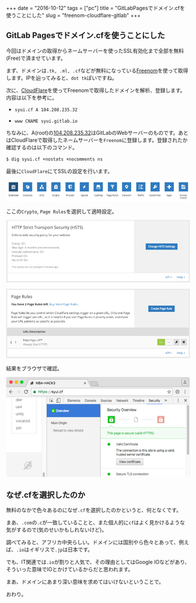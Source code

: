 +++
date = "2016-10-12"
tags =  ["pc"]
title = "GitLabPagesでドメイン.cfを使うことにした"
slug = "freenom-cloudflare-gitlab"
+++

## GitLab Pagesでドメイン.cfを使うことにした

今回はドメインの取得からネームサーバーを使ったSSL有効化まで全部を無料(Free)で済ませています。

まず、ドメインは`.tk, .ml, .cf`などが無料になっている[Freenom](http://www.freenom.com/)を使って取得します。IPを辿ってみると、`dot tk`ぽいですね。

次に、[CloudFlare](https://www.cloudflare.com/)を使ってFreenomで取得したドメインを解析、登録します。内容は以下を参考に。

- `syui.cf A 104.208.235.32`

- `www CNAME syui.gitlab.io`

ちなみに、A(root)の[104.208.235.32](https://about.gitlab.com/2016/04/07/gitlab-pages-setup/#custom-domains)はGitLabのWebサーバーのものです。あとはCloudFlareで取得したネームサーバーを`Freenom`に登録します。登録されたか確認するのは以下のコマンド。

```bash
$ dig syui.cf +nostats +nocomments ns
```

最後に`CloudFlare`にてSSLの設定を行います。

![](https://raw.githubusercontent.com/syui/img/master/old/freenom_gitlab_11.png)

ここの`Crypto`, `Page Rules`を選択して適時設定。

![](https://raw.githubusercontent.com/syui/img/master/old/freenom_gitlab_12.png)

![](https://raw.githubusercontent.com/syui/img/master/old/freenom_gitlab_13.png)

結果をブラウザで確認。

![](https://raw.githubusercontent.com/syui/img/master/old/freenom_gitlab_16.png)

## なぜ.cfを選択したのか

無料のなかで色々あるのになぜ`.cf`を選択したのかというと、何となくです。

まあ、`.com`の`.c`が一致していることと、また個人的に`cf`はよく見かけるような気がするので(気のせいかもしれないけど)。

調べてみると、アフリカ中央らしい。ドメインには国別やら色々とあって、例えば、`.io`はイギリスで`.jp`は日本です。

でも、IT関連では`.io`が割りと人気で、その理由としてはGoogle IOなどがあり、そういった意味でIOとかけているからだと思われます。

まあ、ドメインにあまり深い意味を求めてはいけないということで。

おわり。
